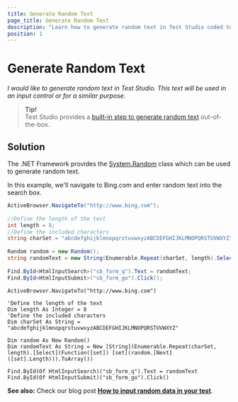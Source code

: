 ```yaml
---
title: Generate Random Text
page_title: Generate Random Text
description: "Learn how to generate random text in Test Studio coded tests using .NET’s System.Random class. Includes step-by-step examples for creating random strings and automating input scenarios."
position: 1
---
```

# Generate Random Text

*I would like to generate random text in Test Studio. This text will be used in an input control or for a similar purpose.*

> __Tip!__
> <br>
> Test Studio provides a <a href="/features/random-gens-steps/random-string" target="_blank">built-in step to generate random text</a> out-of-the-box. 

## Solution 

The .NET Framework provides the <a href="http://msdn.microsoft.com/en-us/library/system.random.aspx" target="_blank">System.Random</a> class which can be used to generate random text.

In this example, we'll navigate to Bing.com and enter random text into the search box.

```C#
ActiveBrowser.NavigateTo("http://www.bing.com");
 
//Define the length of the text
int length = 8;
//Define the included characters
string charSet = "abcdefghijklmnopqrstuvwxyzABCDEFGHIJKLMNOPQRSTUVWXYZ";
 
Random random = new Random();
string randomText = new String(Enumerable.Repeat(charSet, length).Select(set => set[random.Next(set.Length)]).ToArray());
 
Find.ById<HtmlInputSearch>("sb_form_q").Text = randomText;
Find.ById<HtmlInputSubmit>("sb_form_go").Click();
```
```VB
ActiveBrowser.NavigateTo("http://www.bing.com")
 
'Define the length of the text
Dim length As Integer = 8
'Define the included characters
Dim charSet As String = "abcdefghijklmnopqrstuvwxyzABCDEFGHIJKLMNOPQRSTUVWXYZ"
 
Dim random As New Random()
Dim randomText As String = New [String](Enumerable.Repeat(charSet, length).[Select](Function([set]) [set](random.[Next]([set].Length))).ToArray())
 
Find.ById(Of HtmlInputSearch)("sb_form_q").Text = randomText
Find.ById(Of HtmlInputSubmit)("sb_form_go").Click()
```

__See also:__ Check our blog post <a href="https://www.telerik.com/blogs/how-can-i-input-random-data-into-my-test-run" target="_blank">**How to input random data in your test**</a>.

